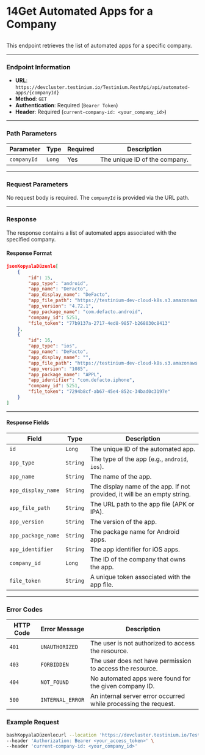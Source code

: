 # 14Get Automated Apps for a Company

##

This endpoint retrieves the list of automated apps for a specific company.

***

### Endpoint Information

* **URL**: `https://devcluster.testinium.io/Testinium.RestApi/api/automated-apps/{companyId}`
* **Method**: `GET`
* **Authentication**: Required (`Bearer Token`)
* **Header**: Required (`current-company-id: <your_company_id>`)

***

### Path Parameters

| Parameter   | Type   | Required | Description                   |
| ----------- | ------ | -------- | ----------------------------- |
| `companyId` | `Long` | Yes      | The unique ID of the company. |

***

### Request Parameters

No request body is required. The `companyId` is provided via the URL path.

***

### Response

The response contains a list of automated apps associated with the specified company.

#### Response Format

```json
jsonKopyalaDüzenle[
    {
        "id": 15,
        "app_type": "android",
        "app_name": "DeFacto",
        "app_display_name": "DeFacto",
        "app_file_path": "https://testinium-dev-cloud-k8s.s3.amazonaws.com/5251/automated-upload/4.72.1-23ce18fe-0299a93d.apk",
        "app_version": "4.72.1",
        "app_package_name": "com.defacto.android",
        "company_id": 5251,
        "file_token": "77b9137a-2717-4ed8-9857-b268030c8413"
    },
    {
        "id": 16,
        "app_type": "ios",
        "app_name": "DeFacto",
        "app_display_name": "",
        "app_file_path": "https://testinium-dev-cloud-k8s.s3.amazonaws.com/5251/automated-upload/4.72.1-24feee8b-dfe2fc66.ipa",
        "app_version": "1085",
        "app_package_name": "APPL",
        "app_identifier": "com.defacto.iphone",
        "company_id": 5251,
        "file_token": "7294b8cf-ab67-45e4-852c-34bad0c3197e"
    }
]
```

***

#### Response Fields

| Field              | Type     | Description                                                               |
| ------------------ | -------- | ------------------------------------------------------------------------- |
| `id`               | `Long`   | The unique ID of the automated app.                                       |
| `app_type`         | `String` | The type of the app (e.g., `android`, `ios`).                             |
| `app_name`         | `String` | The name of the app.                                                      |
| `app_display_name` | `String` | The display name of the app. If not provided, it will be an empty string. |
| `app_file_path`    | `String` | The URL path to the app file (APK or IPA).                                |
| `app_version`      | `String` | The version of the app.                                                   |
| `app_package_name` | `String` | The package name for Android apps.                                        |
| `app_identifier`   | `String` | The app identifier for iOS apps.                                          |
| `company_id`       | `Long`   | The ID of the company that owns the app.                                  |
| `file_token`       | `String` | A unique token associated with the app file.                              |

***

### Error Codes

| HTTP Code | Error Message    | Description                                                     |
| --------- | ---------------- | --------------------------------------------------------------- |
| `401`     | `UNAUTHORIZED`   | The user is not authorized to access the resource.              |
| `403`     | `FORBIDDEN`      | The user does not have permission to access the resource.       |
| `404`     | `NOT_FOUND`      | No automated apps were found for the given company ID.          |
| `500`     | `INTERNAL_ERROR` | An internal server error occurred while processing the request. |

### Example Request

```bash
bashKopyalaDüzenlecurl --location 'https://devcluster.testinium.io/Testinium.RestApi/api/automated-apps/5251' \
--header 'Authorization: Bearer <your_access_token>' \
--header 'current-company-id: <your_company_id>'
```

